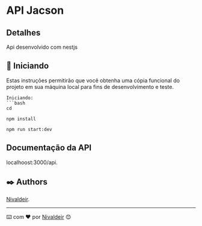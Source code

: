 # API Jacson

## Detalhes
Api desenvolvido com nestjs 

## 🚀 Iniciando

Estas instruções permitirão que você obtenha uma cópia funcional do projeto em sua máquina local para fins de desenvolvimento e teste.
```
Iniciando:
```bash
cd 

npm install

npm run start:dev
```

## Documentação da API
localhoost:3000/api.

## ✒️ Authors

[Nivaldeir](https://github.com/nivaldeir).

---
⌨️ com ❤️ por [Nivaldeir](https://github.com/Nivaldeir) 😊
